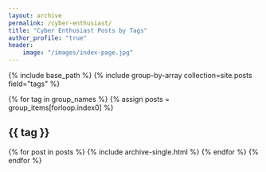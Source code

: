 ```yaml
---
layout: archive
permalink: /cyber-enthusiast/
title: "Cyber Enthusiast Posts by Tags"
author_profile: "true"
header:
	image: "/images/index-page.jpg"
---
```


{% include base_path %}
{% include group-by-array collection=site.posts field="tags" %}

{% for tag in group_names %}
  {% assign posts = group_items[forloop.index0] %}
  <h2 id="{{ tag | slugify }}" class="archive__subtitle">{{ tag }}</h2>
  {% for post in posts %}
    {% include archive-single.html %}
  {% endfor %}
{% endfor %}